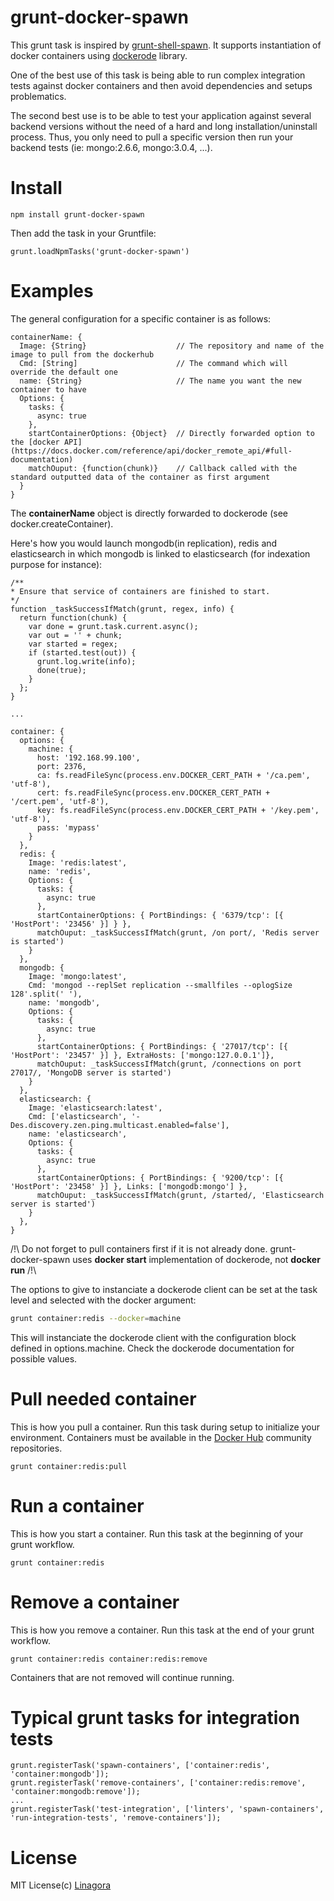 grunt-docker-spawn
=====================

This grunt task is inspired by [grunt-shell-spawn](https://github.com/cri5ti/grunt-shell-spawn). It supports instantiation of docker
containers using [dockerode](https://github.com/apocas/dockerode) library.

One of the best use of this task is being able to run complex integration tests against docker containers and then avoid dependencies
and setups problematics.

The second best use is to be able to test your application against several backend versions without the need of a hard and long installation/uninstall process.
Thus, you only need to pull a specific version then run your backend tests (ie: mongo:2.6.6, mongo:3.0.4, ...). 

Install
=======

    npm install grunt-docker-spawn

Then add the task in your Gruntfile:

    grunt.loadNpmTasks('grunt-docker-spawn')

Examples
========

The general configuration for a specific container is as follows:

    containerName: {
      Image: {String}                    // The repository and name of the image to pull from the dockerhub 
      Cmd: [String]                      // The command which will override the default one
      name: {String}                     // The name you want the new container to have
      Options: {
        tasks: {
          async: true
        },
        startContainerOptions: {Object}  // Directly forwarded option to the [docker API](https://docs.docker.com/reference/api/docker_remote_api/#full-documentation) 
        matchOuput: {function(chunk)}    // Callback called with the standard outputted data of the container as first argument
      }
    }

The **containerName** object is directly forwarded to dockerode (see docker.createContainer).

Here's how you would launch mongodb(in replication), redis and elasticsearch in which mongodb is linked to elasticsearch (for indexation
purpose for instance):

    /**
    * Ensure that service of containers are finished to start.
    */
    function _taskSuccessIfMatch(grunt, regex, info) {
      return function(chunk) {
        var done = grunt.task.current.async();
        var out = '' + chunk;
        var started = regex;
        if (started.test(out)) {
          grunt.log.write(info);
          done(true);
        }
      };
    }

    ...

    container: {
      options: {
        machine: {
          host: '192.168.99.100',
          port: 2376,
          ca: fs.readFileSync(process.env.DOCKER_CERT_PATH + '/ca.pem', 'utf-8'),
          cert: fs.readFileSync(process.env.DOCKER_CERT_PATH + '/cert.pem', 'utf-8'),
          key: fs.readFileSync(process.env.DOCKER_CERT_PATH + '/key.pem', 'utf-8'),
          pass: 'mypass'
        }
      },
      redis: {
        Image: 'redis:latest',
        name: 'redis',
        Options: {
          tasks: {
            async: true
          },
          startContainerOptions: { PortBindings: { '6379/tcp': [{ 'HostPort': '23456' }] } },
          matchOuput: _taskSuccessIfMatch(grunt, /on port/, 'Redis server is started')
        }
      },
      mongodb: {
        Image: 'mongo:latest',
        Cmd: 'mongod --replSet replication --smallfiles --oplogSize 128'.split(' '),
        name: 'mongodb',
        Options: {
          tasks: {
            async: true
          },
          startContainerOptions: { PortBindings: { '27017/tcp': [{ 'HostPort': '23457' }] }, ExtraHosts: ['mongo:127.0.0.1']},
          matchOuput: _taskSuccessIfMatch(grunt, /connections on port 27017/, 'MongoDB server is started')
        }
      },
      elasticsearch: {
        Image: 'elasticsearch:latest',
        Cmd: ['elasticsearch', '-Des.discovery.zen.ping.multicast.enabled=false'],
        name: 'elasticsearch',
        Options: {
          tasks: {
            async: true
          },
          startContainerOptions: { PortBindings: { '9200/tcp': [{ 'HostPort': '23458' }] }, Links: ['mongodb:mongo'] },
          matchOuput: _taskSuccessIfMatch(grunt, /started/, 'Elasticsearch server is started')
        }
      },
    }

/!\ Do not forget to pull containers first if it is not already done. grunt-docker-spawn uses **docker start** implementation of dockerode, not **docker run** /!\

The options to give to instanciate a dockerode client can be set at the task level and selected with the docker argument:

```bash
grunt container:redis --docker=machine
```
This will instanciate the dockerode client with the configuration block defined in options.machine. Check the dockerode documentation for possible values.

Pull needed container
=====================

This is how you pull a container. Run this task during setup to initialize your environment. Containers must be available in the
[Docker Hub](https://hub.docker.com/account/signup/) community repositories.

    grunt container:redis:pull

Run a container
===============

This is how you start a container. Run this task at the beginning of your grunt workflow.

    grunt container:redis

Remove a container
==================

This is how you remove a container. Run this task at the end of your grunt workflow.

    grunt container:redis container:redis:remove

Containers that are not removed will continue running.

Typical grunt tasks for integration tests
========================================

    grunt.registerTask('spawn-containers', ['container:redis', 'container:mongodb']);
    grunt.registerTask('remove-containers', ['container:redis:remove', 'container:mongodb:remove']);
    ...
    grunt.registerTask('test-integration', ['linters', 'spawn-containers', 'run-integration-tests', 'remove-containers']);

License
=======

MIT License(c) [Linagora](https://github.com/linagora)
